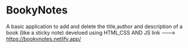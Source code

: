 # BookyNotes
A basic application to add and delete the title,author and description of a book (like a sticky note)
develoed using HTML,CSS AND JS
link ---> https://bookynotes.netlify.app/
